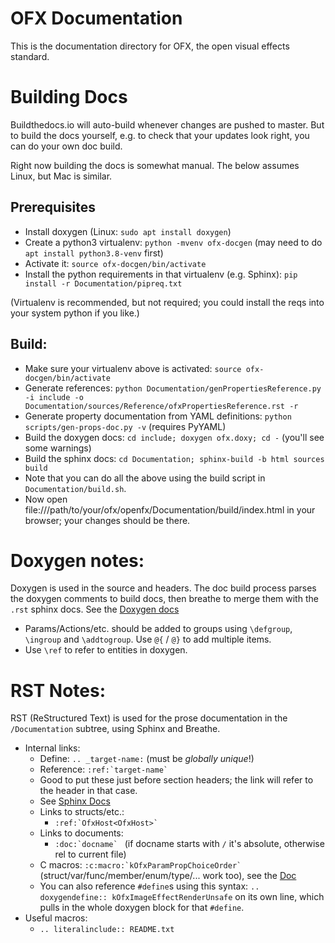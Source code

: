 # OFX Documentation

This is the documentation directory for OFX, the open visual effects standard.

# Building Docs

Buildthedocs.io will auto-build whenever changes are pushed to master.
But to build the docs yourself, e.g. to check that your updates look
right, you can do your own doc build.

Right now building the docs is somewhat manual. The below assumes
Linux, but Mac is similar.

## Prerequisites

* Install doxygen (Linux: `sudo apt install doxygen`)
* Create a python3 virtualenv: `python -mvenv ofx-docgen` (may need to do `apt install python3.8-venv` first)
* Activate it: `source ofx-docgen/bin/activate`
* Install the python requirements in that virtualenv (e.g. Sphinx): `pip install -r Documentation/pipreq.txt`

(Virtualenv is recommended, but not required; you could install the reqs into your
system python if you like.)

## Build:

* Make sure your virtualenv above is activated: `source ofx-docgen/bin/activate`
* Generate references:
  `python Documentation/genPropertiesReference.py -i include -o Documentation/sources/Reference/ofxPropertiesReference.rst -r`
* Generate property documentation from YAML definitions:
  `python scripts/gen-props-doc.py -v` (requires PyYAML)
* Build the doxygen docs: `cd include; doxygen ofx.doxy; cd -` (you'll see
  some warnings)
* Build the sphinx docs:
  `cd Documentation; sphinx-build -b html sources build`
* Note that you can do all the above using the build script in `Documentation/build.sh`.
* Now open
  file:///path/to/your/ofx/openfx/Documentation/build/index.html in
  your browser; your changes should be there.

# Doxygen notes:

Doxygen is used in the source and headers. The doc build process
parses the doxygen comments to build docs, then breathe to merge them
with the `.rst` sphinx docs. See the [Doxygen docs](https://www.doxygen.nl/manual/docblocks.html)

* Params/Actions/etc. should be added to groups using `\defgroup`, `\ingroup` and `\addtogroup`. Use `@{` / `@}` to add multiple items.
* Use `\ref` to refer to entities in doxygen.


# RST Notes:

RST (ReStructured Text) is used for the prose documentation in the `/Documentation` subtree, using Sphinx and Breathe.

* Internal links:
  - Define: `.. _target-name:` (must be *globally unique*!)
  - Reference: ``:ref:`target-name` ``
  - Good to put these just before section headers; the link will refer to the header in that case.
  - See [Sphinx Docs](https://www.sphinx-doc.org/en/master/usage/restructuredtext/roles.html#role-ref)
  - Links to structs/etc.:
    - ``:ref:`OfxHost<OfxHost>` ``
  - Links to documents:
    - ``:doc:`docname` `` (if docname starts with `/` it's absolute, otherwise rel to current file)
  - C macros: `` :c:macro:`kOfxParamPropChoiceOrder` `` (struct/var/func/member/enum/type/... work too), 
    see the [Doc](https://www.sphinx-doc.org/en/master/usage/domains/c.html#c-roles)
  - You can also reference `#define`s using this syntax: ``.. doxygendefine:: kOfxImageEffectRenderUnsafe`` on its own line,
    which pulls in the whole doxygen block for that `#define`.
* Useful macros:
  - `` .. literalinclude:: README.txt ``

